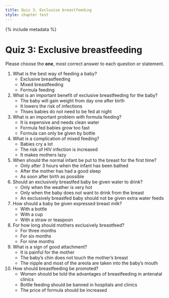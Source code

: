 ```yaml
---
title: Quiz 3. Exclusive breastfeeding
style: chapter test
---
```


{% include metadata %}

# Quiz 3: Exclusive breastfeeding

Please choose the **one**, most correct answer to each question or statement.


1.	What is the best way of feeding a baby?
	+	Exclusive breastfeeding
	-	Mixed breastfeeding
	-	Formula feeding
2.	What is an important benefit of exclusive breastfeeding for the baby?
	-	The baby will gain weight from day one after birth
	+	It lowers the risk of infections
	-	Thses babies do not need to be fed at night
3.	What is an important problem with formula feeding?
	+	It is expensive and needs clean water
	-	Formula fed babies grow too fast
	-	Formula can only be given by bottle
4.	What is a complication of mixed feeding?
	-	Babies cry a lot
	+	The risk of HIV infection is increased
	-	It makes mothers lazy
5.	When should the normal infant be put to the breast for the first time?
	-	Only after 3 hours when the infant has been bathed
	-	After the mother has had a good sleep
	+	As soon after birth as possible
6.	Should an exclusively breastfed baby be given water to drink?
	-	Only when the weather is very hot
	-	Only when the baby does not want to drink from the breast
	+	An exclusively breastfed baby should not be given extra water feeds
7.	How should a baby be given expressed breast milk?
	-	With a bottle
	+	With a cup
	-	With a straw or teaspoon
8.	For how long should mothers exclusively breastfeed?
	-	For three months
	+	For six months
	-	For nine months
9.	What is a sign of good attachment?
	-	It is painful for the mother
	-	The baby’s chin does not touch the mother’s breast
	+	The nipple and most of the areola are taken into the baby’s mouth
10.	How should breastfeeding be promoted?
	+	Women should be told the advantages of breastfeeding in antenatal clinics
	-	Bottle feeding should be banned in hospitals and clinics
	-	The price of formula should be increased